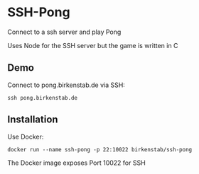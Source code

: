 # SSH-Pong
Connect to a ssh server and play Pong

Uses Node for the SSH server but the game is written in C

## Demo
Connect to pong.birkenstab.de via SSH:
```
ssh pong.birkenstab.de
```

## Installation
Use Docker: 
```
docker run --name ssh-pong -p 22:10022 birkenstab/ssh-pong
```
The Docker image exposes Port 10022 for SSH
